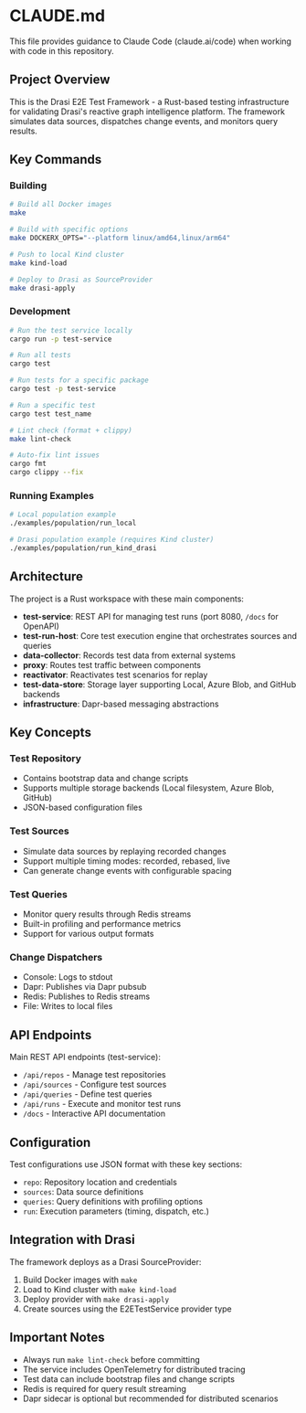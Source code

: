 # CLAUDE.md

This file provides guidance to Claude Code (claude.ai/code) when working with code in this repository.

## Project Overview

This is the Drasi E2E Test Framework - a Rust-based testing infrastructure for validating Drasi's reactive graph intelligence platform. The framework simulates data sources, dispatches change events, and monitors query results.

## Key Commands

### Building
```bash
# Build all Docker images
make

# Build with specific options
make DOCKERX_OPTS="--platform linux/amd64,linux/arm64"

# Push to local Kind cluster
make kind-load

# Deploy to Drasi as SourceProvider
make drasi-apply
```

### Development
```bash
# Run the test service locally
cargo run -p test-service

# Run all tests
cargo test

# Run tests for a specific package
cargo test -p test-service

# Run a specific test
cargo test test_name

# Lint check (format + clippy)
make lint-check

# Auto-fix lint issues
cargo fmt
cargo clippy --fix
```

### Running Examples
```bash
# Local population example
./examples/population/run_local

# Drasi population example (requires Kind cluster)
./examples/population/run_kind_drasi
```

## Architecture

The project is a Rust workspace with these main components:

- **test-service**: REST API for managing test runs (port 8080, `/docs` for OpenAPI)
- **test-run-host**: Core test execution engine that orchestrates sources and queries
- **data-collector**: Records test data from external systems
- **proxy**: Routes test traffic between components
- **reactivator**: Reactivates test scenarios for replay
- **test-data-store**: Storage layer supporting Local, Azure Blob, and GitHub backends
- **infrastructure**: Dapr-based messaging abstractions

## Key Concepts

### Test Repository
- Contains bootstrap data and change scripts
- Supports multiple storage backends (Local filesystem, Azure Blob, GitHub)
- JSON-based configuration files

### Test Sources
- Simulate data sources by replaying recorded changes
- Support multiple timing modes: recorded, rebased, live
- Can generate change events with configurable spacing

### Test Queries
- Monitor query results through Redis streams
- Built-in profiling and performance metrics
- Support for various output formats

### Change Dispatchers
- Console: Logs to stdout
- Dapr: Publishes via Dapr pubsub
- Redis: Publishes to Redis streams
- File: Writes to local files

## API Endpoints

Main REST API endpoints (test-service):
- `/api/repos` - Manage test repositories
- `/api/sources` - Configure test sources
- `/api/queries` - Define test queries
- `/api/runs` - Execute and monitor test runs
- `/docs` - Interactive API documentation

## Configuration

Test configurations use JSON format with these key sections:
- `repo`: Repository location and credentials
- `sources`: Data source definitions
- `queries`: Query definitions with profiling options
- `run`: Execution parameters (timing, dispatch, etc.)

## Integration with Drasi

The framework deploys as a Drasi SourceProvider:
1. Build Docker images with `make`
2. Load to Kind cluster with `make kind-load`
3. Deploy provider with `make drasi-apply`
4. Create sources using the E2ETestService provider type

## Important Notes

- Always run `make lint-check` before committing
- The service includes OpenTelemetry for distributed tracing
- Test data can include bootstrap files and change scripts
- Redis is required for query result streaming
- Dapr sidecar is optional but recommended for distributed scenarios